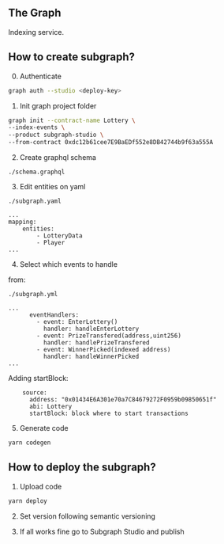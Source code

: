 ## The Graph

Indexing service.

## How to create subgraph?

0. Authenticate

```bash
graph auth --studio <deploy-key>
```

1. Init graph project folder
```bash
graph init --contract-name Lottery \
--index-events \
--product subgraph-studio \
--from-contract 0xdc12b61cee7E9BaEDf552e8DB42744b9f63a555A
```

2. Create graphql schema

```
./schema.graphql
```

3. Edit entities on yaml

```
./subgraph.yaml
```

```
...
mapping:
    entities:
        - LotteryData
        - Player
...
```

4. Select which events to handle

from:
```
./subgraph.yml
```

```
...
      eventHandlers:
        - event: EnterLottery()
          handler: handleEnterLottery
        - event: PrizeTransfered(address,uint256)
          handler: handlePrizeTransfered
        - event: WinnerPicked(indexed address)
          handler: handleWinnerPicked
...
```

Adding startBlock:

```
    source:
      address: "0x01434E6A301e70a7C84679272F0959b09850651f"
      abi: Lottery
      startBlock: block where to start transactions
```

5. Generate code

```bash
yarn codegen
```

## How to deploy the subgraph?

1. Upload code

```bash
yarn deploy
```

2. Set version following semantic versioning

3. If all works fine go to Subgraph Studio and publish